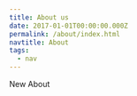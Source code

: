 ```yaml
---
title: About us
date: 2017-01-01T00:00:00.000Z
permalink: /about/index.html
navtitle: About
tags:
  - nav
---
```

New About
